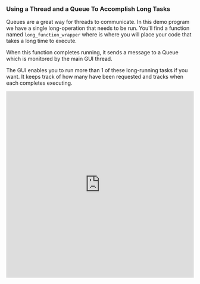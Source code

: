 ### Using a Thread and a Queue To Accomplish Long Tasks

Queues are a great way for threads to communicate.  In this demo program we have a single long-operation that needs to be run.  You'll find a function named `long_function_wrapper` where is where you will place your code that takes a long time to execute.

When this function completes running, it sends a message to a Queue which is monitored by the main GUI thread.

The GUI enables you to run more than 1 of these long-running tasks if you want. It keeps track of how many have been requested and tracks when each completes executing.


<iframe src='https://trinket.io/embed/pygame/0a48f0afe8?start=result' width='100%' height='500' frameborder='0' marginwidth='0' marginheight='0' allowfullscreen></iframe>
